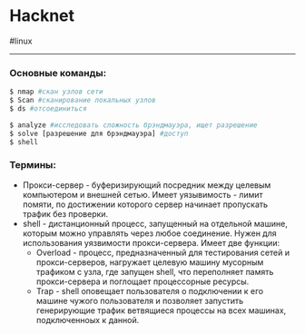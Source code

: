 # Hacknet
#linux 

---
### Основные команды:
```bash
$ nmap #скан узлов сети
$ Scan #сканирование локальных узлов
$ ds #отсоединиться

$ analyze #исследовать сложность брэндмауэра, ищет разрешение
$ solve [разрешение для брэндмауэра] #доступ
$ shell 
```



### Термины:
- Прокси-сервер - буферизирующий посредник между целевым компьютером и внешней сетью. Имеет уязывимость - лимит помяти, по достижении которого сервер начинает пропускать трафик без проверки.
- shell  - дистанционный процесс, запущенный на отдельной машине, которым можно управлять через любое соединение. Нужен для использования уязвимости прокси-сервера. Имеет две функции:
	- Overload - процесс, предназначенный для тестирования сетей и прокси-серверов, нагружает целевую машину мусорным трафиком с узла, где запущен shell, что переполняет память прокси-сервера и поглощает процессорные ресурсы.
	- Trap - shell оповещает пользователя о подключении к его машине чужого пользователя и позволяет запустить генерирующие трафик ветвящиеся процессы на всех машинах, подключенноых к данной.

